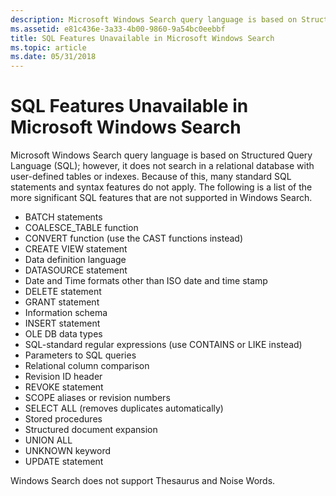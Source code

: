 ```yaml
---
description: Microsoft Windows Search query language is based on Structured Query Language (SQL); however, it does not search in a relational database with user-defined tables or indexes.
ms.assetid: e81c436e-3a33-4b00-9860-9a54bc0eebbf
title: SQL Features Unavailable in Microsoft Windows Search
ms.topic: article
ms.date: 05/31/2018
---
```


# SQL Features Unavailable in Microsoft Windows Search

Microsoft Windows Search query language is based on Structured Query Language (SQL); however, it does not search in a relational database with user-defined tables or indexes. Because of this, many standard SQL statements and syntax features do not apply. The following is a list of the more significant SQL features that are not supported in Windows Search.


-   BATCH statements
-   COALESCE\_TABLE function
-   CONVERT function (use the CAST functions instead)
-   CREATE VIEW statement
-   Data definition language
-   DATASOURCE statement
-   Date and Time formats other than ISO date and time stamp
-   DELETE statement
-   GRANT statement
-   Information schema
-   INSERT statement
-   OLE DB data types
-   SQL-standard regular expressions (use CONTAINS or LIKE instead)
-   Parameters to SQL queries
-   Relational column comparison
-   Revision ID header
-   REVOKE statement
-   SCOPE aliases or revision numbers
-   SELECT ALL (removes duplicates automatically)
-   Stored procedures
-   Structured document expansion
-   UNION ALL
-   UNKNOWN keyword
-   UPDATE statement

Windows Search does not support Thesaurus and Noise Words.

 

 



